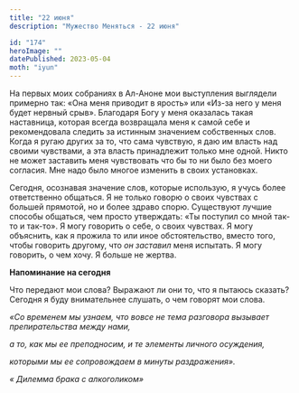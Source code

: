 ```yaml
---
title: "22 июня"
description: "Мужество Меняться - 22 июня"

id: "174"
heroImage: ""
datePublished: 2023-05-04
moth: "iyun"
---
```


На первых моих собраниях в Ал-Аноне мои выступления выглядели примерно так:
«Она меня приводит в ярость» или «Из-за него у меня будет нервный срыв».
Благодаря Богу у меня оказалась такая наставница, которая всегда возвращала
меня к самой себе и рекомендовала следить за истинным значением собственных
слов. Когда я ругаю других за то, что сама чувствую, я даю им власть над
своими чувствами, а эта власть принадлежит только мне одной. Никто не может
заставить меня чувствовать что бы то ни было без моего согласия. Мне надо было
многое изменить в своих установках.

Сегодня, осознавая значение слов, которые использую, я учусь более
ответственно общаться. Я не только говорю о своих чувствах с большей прямотой,
но и более здраво спорю. Существуют лучшие способы общаться, чем просто
утверждать: «Ты поступил со мной так-то и так-то». Я могу говорить о себе, о
своих чувствах. Я могу объяснить, как я прожила то или иное обстоятельство,
вместо того, чтобы говорить другому, что _он заставил_ меня испытать. Я могу
говорить, о чем хочу. Я больше не жертва.

**Напоминание на сегодня**

Что передают мои слова? Выражают ли они то, что я пытаюсь сказать? Сегодня я
буду внимательнее слушать, о чем говорят мои слова.

_«Со временем мы узнаем, что вовсе не тема разговора вызывает препирательства
между нами,_

_а то, как мы ее преподносим, и те элементы личного осуждения,_

_которыми мы ее сопровождаем в минуты раздражения»._

_« Дилемма брака с алкоголиком»_
